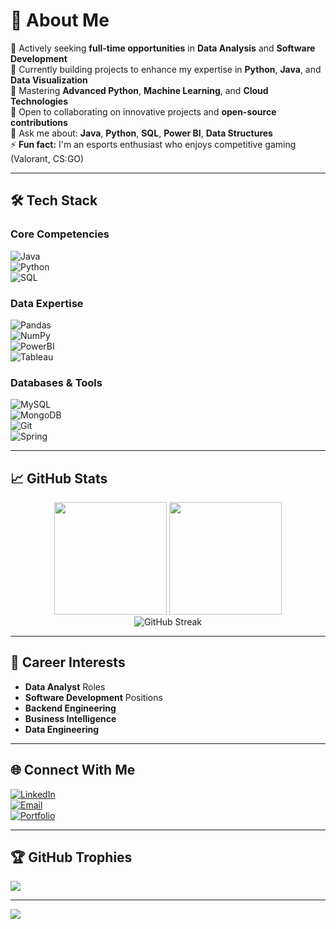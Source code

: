 # 💫 About Me
🎯 Actively seeking **full-time opportunities** in **Data Analysis** and **Software Development**  
🔭 Currently building projects to enhance my expertise in **Python**, **Java**, and **Data Visualization**  
🌱 Mastering **Advanced Python**, **Machine Learning**, and **Cloud Technologies**  
👯 Open to collaborating on innovative projects and **open-source contributions**  
💬 Ask me about: **Java**, **Python**, **SQL**, **Power BI**, **Data Structures**  
⚡ **Fun fact:** I'm an esports enthusiast who enjoys competitive gaming (Valorant, CS:GO)

---

## 🛠️ Tech Stack

### Core Competencies  
![Java](https://img.shields.io/badge/Java-ED8B00?style=for-the-badge&logo=openjdk&logoColor=white)  
![Python](https://img.shields.io/badge/Python-3776AB?style=for-the-badge&logo=python&logoColor=white)  
![SQL](https://img.shields.io/badge/SQL-4479A1?style=for-the-badge&logo=postgresql&logoColor=white)

### Data Expertise  
![Pandas](https://img.shields.io/badge/Pandas-2C2D72?style=for-the-badge&logo=pandas&logoColor=white)  
![NumPy](https://img.shields.io/badge/Numpy-013243?style=for-the-badge&logo=numpy&logoColor=white)  
![PowerBI](https://img.shields.io/badge/PowerBI-F2C811?style=for-the-badge&logo=powerbi&logoColor=black)  
![Tableau](https://img.shields.io/badge/Tableau-E97627?style=for-the-badge&logo=tableau&logoColor=white)

### Databases & Tools  
![MySQL](https://img.shields.io/badge/MySQL-4479A1?style=for-the-badge&logo=mysql&logoColor=white)  
![MongoDB](https://img.shields.io/badge/MongoDB-47A248?style=for-the-badge&logo=mongodb&logoColor=white)  
![Git](https://img.shields.io/badge/Git-F05032?style=for-the-badge&logo=git&logoColor=white)  
![Spring](https://img.shields.io/badge/Spring-6DB33F?style=for-the-badge&logo=spring&logoColor=white)

---

## 📈 GitHub Stats

<div align="center">
  <img height="180" src="https://github-readme-stats.vercel.app/api?username=RahulNaik2611&show_icons=true&theme=radical&include_all_commits=true&count_private=true&hide_border=true"/>
  <img height="180" src="https://github-readme-stats.vercel.app/api/top-langs/?username=RahulNaik2611&layout=compact&langs_count=6&theme=radical&hide_border=true"/>
</div>

<div align="center">
  <img src="https://github-readme-streak-stats.herokuapp.com/?user=RahulNaik2611&theme=radical" alt="GitHub Streak"/>
</div>

---

## 🚀 Career Interests

- **Data Analyst** Roles
- **Software Development** Positions
- **Backend Engineering**
- **Business Intelligence**
- **Data Engineering**

---

## 🌐 Connect With Me

[![LinkedIn](https://img.shields.io/badge/LinkedIn-Connect%20Professionally-0077B5?style=for-the-badge&logo=linkedin&logoColor=white)](https://www.linkedin.com/in/yourprofile)  
[![Email](https://img.shields.io/badge/Email-Hire%20Me-D14836?style=for-the-badge&logo=gmail&logoColor=white)](mailto:banavathrahulnaik26@gmail.com)  
[![Portfolio](https://img.shields.io/badge/Portfolio-View%20My%20Work-FF5722?style=for-the-badge&logo=about.me&logoColor=white)](https://yourportfolio.com)

---

## 🏆 GitHub Trophies

![](https://github-profile-trophy.vercel.app/?username=RahulNaik2611&theme=radical&no-frame=false&no-bg=true&margin-w=4)

---

[![](https://visitcount.itsvg.in/api?id=RahulNaik2611&label=Profile%20Views&color=0&icon=5&pretty=true)](https://visitcount.itsvg.in)
